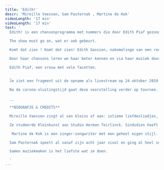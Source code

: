 ```yaml
---
title: 'Edith!'
descr: 'Mireille Vaessen, Sam Pasternak , Martine de Kok'
videoLength: '17 min'
videoLength: '17 min'
text: '
  Edith! is een chansonprogramma met nummers die door Edith Piaf gezongen werden.

  The show must go on, wat er ook gebeurt.

  Komt dat zien ! Komt dat zien! Edith Gassion, nakomelinge van een roemrijk circusgeslacht. Een overlever. Een bodemloos kind op zoek naar passie, liefd een plezier. Een vrouw die nooit alleen wilde zijn. Haar houvast is de muziek.Want uiteindelijk wil ze maar één ding : zingen, zingen, zingen !

  Door haar chansons leren we haar beter kennen en via haar muziek doorlopen we haar hele leven. _Milord, Hymne à l’amour, Mon Homme, La Marseillaise, Rien de Rien, Une enfant, Padam…_‍

  Edith Piaf, een vrouw met vele facetten.

  _
  Je ziet een fragment uit de opname als livestream op 24 oktober 2019 door Moose-Stache en Beeldstorm (Jan Bosteels)
  
  Na de corona-sluitingstijd gaat deze voorstelling verder op tournee._

  _‍_

  **BIOGRAFIE & CREDITS**

  Mireille Vaessen zingt al van kleins af aan: intieme liefdesliedjes, jazz, blues, Franse chansons, ... Veel verschillende stijlen, met als gemene deler dat de muziek ende teksten haar raken.

  Ze studeerde Kleinkunst aan Studio Herman Teirlinck. Sindsdien heeft ze vele watertjes door zwommen: op tournee met Hugo Claus, locatietheater in Duitsland,muziektheater zowel voor kinderen als voor volwassenen. Ze zingt in diverse groepen, speelt mee in het circus en ze gaat op pad als Poëziemevrouw, gewapend met een ukelele. Mireille zingt de chansons.

   Martine de Kok is een singer-songwriter met een geheel eigen stijl. Ze studeerde ook Kleinkunst aan Studio Herman Teirlinck, en vervolmaakte daarna haar pianospel aan de Jazz-Studio. Ze schildert en tekent met een eigen unieke signatuur; Ze heeft haar eigen band, waarmee ze twee platen en een EP uitbracht. In het verleden werkte ze samen met o.a. Herman van Veen, en tegenwoordig schrijft,componeert en speelt ze geregeld bij verschillende theatergezelschappen (FroeFroe, Het Gevolg…) Een echte Homo Universalis dus. In dit muziekprogramma speelt ze piano en accordeon, en ze zingt.

  Sam Pasternak speelt al vanaf zijn acht jaar viool en ging al heel snel met zijn vader mee optreden. Samen met Mireille speelt hij meestal gitaar, af en toe ook cello of piano. In Edith! passeren ze allemaal de revue.

  Samen muziekmaken is het liefste wat ze doen.

  ‍'
---
```

